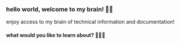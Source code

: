### hello world, welcome to my brain! 👋🏻
enjoy access to my brain of technical information and documentation!

#### what would you like to learn about? 🙋🏻‍♀️

